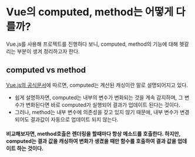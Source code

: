 # Vue의 computed, method는 어떻게 다를까?
Vue.js를 사용해 프로젝트를 진행하다 보니, computed, method의 기능에 대해 헷갈리는 부분이 생겨 정리하고자 한다.

## computed vs method
[Vue.js의 공식문서](https://kr.vuejs.org/v2/guide/computed.html)에 따르면, computed는 계산된 캐싱이란 말로 설명되어지고 있다.

- 쉽게 설명하자면, computed는 내부의 변수가 변화되는 것을 계속 감지하며, 그 변수가 변화된다면 바로 computed가 실행되어 결과가 업데이트 된다는 것이다.
- 그러나, method는 내부 변수에 의존성을 갖고 있지 않기 때문에, 내부 변수가 변경되어도 결과값이 자동으로 업데이트 되지 않는다.

#### 비교해보자면, method호출은 렌더링을 할때마다 항상 메소드를 호출한다. 하지만, computed는 결과 값을 캐싱하여 변화가 생겼을 때만 함수를 호출하여 결과 값을 업데이트 하는 것이다.
